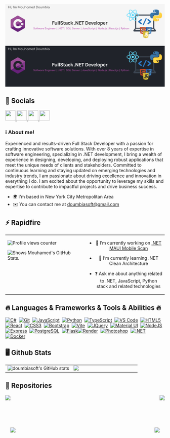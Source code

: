 ![Header](./header-light.png#gh-light-mode-only)![Header](./header-dark.png#gh-dark-mode-only)
## 🔗 Socials

<p align="left"> <a href="https://www.github.com/doumbiasoft" target="_blank" rel="noreferrer"> <picture> <source media="(prefers-color-scheme: dark)" srcset="https://raw.githubusercontent.com/danielcranney/readme-generator/main/public/icons/socials/github-dark.svg" /> <source media="(prefers-color-scheme: light)" srcset="https://raw.githubusercontent.com/danielcranney/readme-generator/main/public/icons/socials/github.svg" /> <img src="https://raw.githubusercontent.com/danielcranney/readme-generator/main/public/icons/socials/github.svg" width="32" height="32" /> </picture> </a> <a href="https://www.linkedin.com/in/doumbiamouhamed/" target="_blank" rel="noreferrer"> <picture> <source media="(prefers-color-scheme: dark)" srcset="https://raw.githubusercontent.com/danielcranney/readme-generator/main/public/icons/socials/linkedin-dark.svg" /> <source media="(prefers-color-scheme: light)" srcset="https://raw.githubusercontent.com/danielcranney/readme-generator/main/public/icons/socials/linkedin.svg" /> <img src="https://raw.githubusercontent.com/danielcranney/readme-generator/main/public/icons/socials/linkedin.svg" width="32" height="32" /> </picture> </a> <a href="https://www.x.com/doumbiasoft" target="_blank" rel="noreferrer"> <picture> <source media="(prefers-color-scheme: dark)" srcset="https://raw.githubusercontent.com/danielcranney/readme-generator/main/public/icons/socials/twitter-dark.svg" /> <source media="(prefers-color-scheme: light)" srcset="https://raw.githubusercontent.com/danielcranney/readme-generator/main/public/icons/socials/twitter.svg" /> <img src="https://raw.githubusercontent.com/danielcranney/readme-generator/main/public/icons/socials/twitter.svg" width="32" height="32" /> </picture> </a> <a href="https://www.threads.net/@mouhameddoumbia" target="_blank" rel="noreferrer"> <picture> <source media="(prefers-color-scheme: dark)" srcset="https://raw.githubusercontent.com/danielcranney/readme-generator/main/public/icons/socials/threads-dark.svg" /> <source media="(prefers-color-scheme: light)" srcset="https://raw.githubusercontent.com/danielcranney/readme-generator/main/public/icons/socials/threads.svg" /> <img src="https://raw.githubusercontent.com/danielcranney/readme-generator/main/public/icons/socials/threads.svg" width="32" height="32" /> </picture> </a></p>


### ℹ️ About me!  
Experienced and results-driven Full Stack Developer with a passion for crafting innovative software solutions. With over 8 years of expertise in software engineering, specializing in .NET development, I bring a wealth of experience in designing, developing, and deploying robust applications that meet the unique needs of clients and stakeholders. Committed to continuous learning and staying updated on emerging technologies and industry trends, I am passionate about driving excellence and innovation in everything I do. I am excited about the opportunity to leverage my skills and expertise to contribute to impactful projects and drive business success.


* 🌍  I'm based in New York City Metropolitan Area
* ✉️  You can contact me at [doumbiasoft@gmail.com](mailto:doumbiasoft@gmail.com)

## ⚡ Rapidfire  
<table><tr><td valign="top" width="50%">

![Profile views counter](https://komarev.com/ghpvc/?username=doumbiasoft&&style=flat-square)

<!--<img height=200 align="center" src="https://github-readme-stats.vercel.app/api/top-langs/?username=doumbiasoft&hide=c%23,powershell,Mathematica,Ruby,Objective-C,Objective-C%2b%2b,Cuda&title_color=B84DAF&text_color=000000&icon_color=61dafb&bg_color=F5F5F5&langs_count=8&layout=compact&border_color=61dafb&hide_border=true&size_weight=0.5&count_weight=0.5#gh-light-mode-only" />
  
<img height=200 align="center" src="https://github-readme-stats.vercel.app/api/top-langs/?username=doumbiasoft&hide=c%23,powershell,Mathematica,Ruby,Objective-C,Objective-C%2b%2b,Cuda&title_color=B84DAF&text_color=ffffff&icon_color=61dafb&bg_color=20232a&langs_count=8&layout=compact&border_color=61dafb&hide_border=true&size_weight=0.5&count_weight=0.5#gh-dark-mode-only" />-->


<picture>
  <source media="(prefers-color-scheme: dark)" srcset="https://github-readme-stats.vercel.app/api/top-langs/?username=doumbiasoft&hide=c%23,powershell,Mathematica,Ruby,Objective-C,Objective-C%2b%2b,Cuda&title_color=B84DAF&text_color=ffffff&icon_color=61dafb&bg_color=20232a&langs_count=8&layout=compact&border_color=61dafb&hide_border=true&size_weight=0.5&count_weight=0.5">
  <img alt="Shows Mouhamed's GitHub Stats." src="https://github-readme-stats.vercel.app/api/top-langs/?username=doumbiasoft&hide=c%23,powershell,Mathematica,Ruby,Objective-C,Objective-C%2b%2b,Cuda&title_color=B84DAF&text_color=000000&icon_color=61dafb&bg_color=F5F5F5&langs_count=8&layout=compact&border_color=61dafb&hide_border=true&size_weight=0.5&count_weight=0.5">
</picture>

</td><td valign="center" width="50%">

<div align="center">

- 🔭 I’m currently working on [.NET MAUI Mobile Scan](https://github.com)  
  

- 🌱 I’m currently learning .NET Clean Architecture  
  

- ❓ Ask me about anything related to .NET, JavaScript, Python stack and related technologies  

  
</div>  

</td></tr></table>  


## 🔥 Languages & Frameworks & Tools & Abilities 🔥

<p align="left">
<a href="https://docs.microsoft.com/en-us/dotnet/csharp/" target="_blank" rel="noreferrer"><img src="https://raw.githubusercontent.com/danielcranney/readme-generator/main/public/icons/skills/csharp-colored.svg" width="36" height="36" alt="C#" /></a>&nbsp;&nbsp;<a href="https://git-scm.com/" target="_blank" rel="noreferrer"><img src="https://raw.githubusercontent.com/danielcranney/readme-generator/main/public/icons/skills/git-colored.svg" width="36" height="36" alt="Git" /></a>&nbsp;&nbsp;<a href="https://developer.mozilla.org/en-US/docs/Web/JavaScript" target="_blank" rel="noreferrer"><img src="https://raw.githubusercontent.com/danielcranney/readme-generator/main/public/icons/skills/javascript-colored.svg" width="36" height="36" alt="JavaScript" /></a>&nbsp;&nbsp;<a href="https://www.python.org/" target="_blank" rel="noreferrer"><img src="https://raw.githubusercontent.com/danielcranney/readme-generator/main/public/icons/skills/python-colored.svg" width="36" height="36" alt="Python" /></a>&nbsp;&nbsp;<a href="https://www.typescriptlang.org/" target="_blank" rel="noreferrer"><img src="https://raw.githubusercontent.com/danielcranney/readme-generator/main/public/icons/skills/typescript-colored.svg" width="36" height="36" alt="TypeScript" /></a>&nbsp;&nbsp;<a href="https://code.visualstudio.com/" target="_blank" rel="noreferrer"><img src="https://raw.githubusercontent.com/danielcranney/readme-generator/main/public/icons/skills/visualstudiocode.svg" width="36" height="36" alt="VS Code" /></a>&nbsp;&nbsp;<a href="https://developer.mozilla.org/en-US/docs/Glossary/HTML5" target="_blank" rel="noreferrer"><img src="https://raw.githubusercontent.com/danielcranney/readme-generator/main/public/icons/skills/html5-colored.svg" width="36" height="36" alt="HTML5" /></a>&nbsp;&nbsp;<a href="https://reactjs.org/" target="_blank" rel="noreferrer"><img src="https://raw.githubusercontent.com/danielcranney/readme-generator/main/public/icons/skills/react-colored.svg" width="36" height="36" alt="React" /></a>&nbsp;&nbsp;<a href="https://www.w3.org/TR/CSS/#css" target="_blank" rel="noreferrer"><img src="https://raw.githubusercontent.com/danielcranney/readme-generator/main/public/icons/skills/css3-colored.svg" width="36" height="36" alt="CSS3" /></a>&nbsp;&nbsp;<a href="https://getbootstrap.com/" target="_blank" rel="noreferrer"><img src="https://raw.githubusercontent.com/danielcranney/readme-generator/main/public/icons/skills/bootstrap-colored.svg" width="36" height="36" alt="Bootstrap" /></a>&nbsp;&nbsp;<a href="https://vitejs.dev/" target="_blank" rel="noreferrer"><img src="https://raw.githubusercontent.com/danielcranney/readme-generator/main/public/icons/skills/vite-colored.svg" width="36" height="36" alt="Vite" /></a>&nbsp;&nbsp;<a href="https://jquery.com/" target="_blank" rel="noreferrer"><img src="https://raw.githubusercontent.com/danielcranney/readme-generator/main/public/icons/skills/jquery-colored.svg" width="36" height="36" alt="JQuery" /></a>&nbsp;&nbsp;<a href="https://mui.com/" target="_blank" rel="noreferrer"><img src="https://raw.githubusercontent.com/danielcranney/readme-generator/main/public/icons/skills/materialui-colored.svg" width="36" height="36" alt="Material UI" /></a>&nbsp;&nbsp;<a href="https://nodejs.org/en/" target="_blank" rel="noreferrer"><img src="https://raw.githubusercontent.com/danielcranney/readme-generator/main/public/icons/skills/nodejs-colored.svg" width="36" height="36" alt="NodeJS" /></a>&nbsp;&nbsp;<a href="https://expressjs.com/" target="_blank" rel="noreferrer"><img src="https://raw.githubusercontent.com/danielcranney/readme-generator/main/public/icons/skills/express-colored.svg" width="36" height="36" alt="Express" /></a>&nbsp;&nbsp;<a href="https://www.postgresql.org/" target="_blank" rel="noreferrer"><img src="https://raw.githubusercontent.com/danielcranney/readme-generator/main/public/icons/skills/postgresql-colored.svg" width="36" height="36" alt="PostgreSQL" /></a>&nbsp;&nbsp;<a href="https://flask.palletsprojects.com/en/2.0.x/" target="_blank" rel="noreferrer"><img src="https://raw.githubusercontent.com/danielcranney/readme-generator/main/public/icons/skills/flask-colored.svg" width="36" height="36" alt="Flask" /></a><a href="https://render.com/" target="_blank" rel="noreferrer"><img src="https://raw.githubusercontent.com/danielcranney/readme-generator/main/public/icons/skills/render-colored.svg" width="36" height="36" alt="Render" /></a>&nbsp;&nbsp;<a href="https://www.adobe.com/uk/products/photoshop.html" target="_blank" rel="noreferrer"><img src="https://raw.githubusercontent.com/danielcranney/readme-generator/main/public/icons/skills/photoshop-colored.svg" width="36" height="36" alt="Photoshop" /></a>&nbsp;&nbsp;<a href="https://dotnet.microsoft.com/en-us/" target="_blank" rel="noreferrer"><img src="https://raw.githubusercontent.com/danielcranney/readme-generator/main/public/icons/skills/dot-net-colored.svg" width="36" height="36" alt=".NET" /></a>&nbsp;&nbsp;<a href="https://www.docker.com/" target="_blank" rel="noreferrer"><img src="https://raw.githubusercontent.com/danielcranney/readme-generator/main/public/icons/skills/docker-colored.svg" width="36" height="36" alt="Docker" /></a>
</p>


## 🖥️ Github Stats  
<table><tr><td valign="top" width="50%">

<img src="https://github-readme-stats.vercel.app/api?username=doumbiasoft&show_icons=true&hide=&count_private=true&title_color=B84DAF&text_color=ffffff&icon_color=0891b2&bg_color=20232a&hide_border=true&show_icons=true" alt="doumbiasoft's GitHub stats" align="left" style="width: 100%" />


</td><td valign="top" width="50%">

<img src="https://github-readme-streak-stats.herokuapp.com/?user=doumbiasoft&stroke=ffffff&background=20232a&ring=B84DAF&fire=0891b2&currStreakNum=ffffff&currStreakLabel=B84DAF&sideNums=ffffff&sideLabels=ffffff&dates=ffffff&hide_border=true" align="left"  style="width: 100%"/>

</td></tr></table>  


## 📂 Repositories

<div width="100%" align="center">
<a align="left" href="https://github.com/Doumbiasoft/capstone-two-expense-tracker-frontend" title="Expense Tracker"><img align="left" height="115" src="https://github-readme-stats.vercel.app/api/pin/?username=Doumbiasoft&repo=capstone-two-expense-tracker-frontend&theme=react&border_color=20232a&title_color=B84DAF&bg_color=20232a&border_radius=5"></a>
  
  <a align="right" href="https://github.com/Doumbiasoft/capstone-one-quick-recipe" title="Quick Recipe"><img align="right" height="115" src="https://github-readme-stats.vercel.app/api/pin/?username=Doumbiasoft&repo=capstone-one-quick-recipe&theme=react&border_color=20232a&title_color=B84DAF&bg_color=20232a&border_radius=5"></a>
</div>
<br/><br/><br/><br/><br/><br/>
<div width="100%" align="center">
  <a align="left" href="https://github.com/Doumbiasoft/springboard-hack-or-snooze-ajax-api" title="Hack Or Snooze"><img align="left" height="115" src="https://github-readme-stats.vercel.app/api/pin/?username=Doumbiasoft&repo=springboard-hack-or-snooze-ajax-api&theme=react&border_color=20232a&title_color=B84DAF&bg_color=20232a&border_radius=5"></a>
  <a align="right" href="https://github.com/Doumbiasoft/capstone-two-budget-tracker-backend" title="Budget Tracker Backend"><img align="right" height="115" src="https://github-readme-stats.vercel.app/api/pin/?username=Doumbiasoft&repo=capstone-two-budget-tracker-backend&theme=react&border_color=20232a&title_color=B84DAF&bg_color=20232a&border_radius=5"></a>
</div>

<br/>  


<br />


